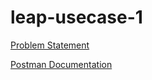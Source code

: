 # leap-usecase-1

[Problem Statement](https://view.officeapps.live.com/op/view.aspx?src=https%3A%2F%2Fraw.githubusercontent.com%2Ftechelly%2Flowestraining%2Fmain%2FUseCase%2FIncampusbootcampusecases.docx&wdOrigin=BROWSELINK)



[Postman Documentation](https://documenter.getpostman.com/view/11041485/2s93Y6sKMi)
